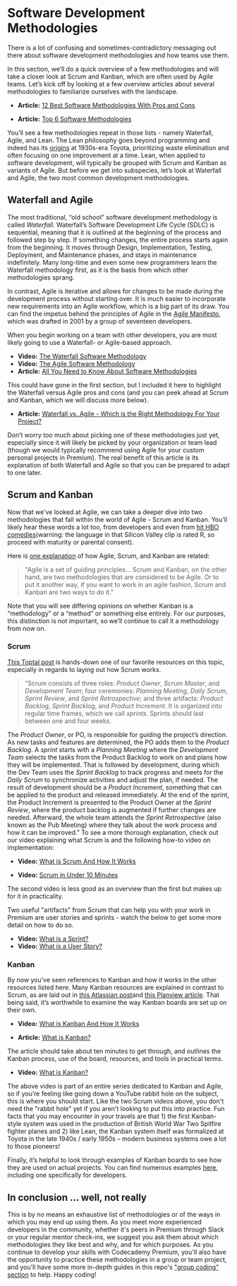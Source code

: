 # Software Development Methodologies
There is a lot of confusing and sometimes-contradictory messaging out there about software development methodologies and how teams use them. 
 
In this section, we’ll do a quick overview of a few methodologies and will take a closer look at Scrum and Kanban, which are often used by Agile teams.  Let’s kick off by looking at a few overview articles about several methodologies to familiarize ourselves with the landscape. 
 
* **Article:** [12 Best Software Methodologies With Pros and Cons](https://acodez.in/12-best-software-development-methodologies-pros-cons/)
 
* **Article:** [Top 6 Software Methodologies](https://leankit.com/blog/2019/03/top-6-software-development-methodologies/)
 
You’ll see a few methodologies repeat in those lists - namely Waterfall, Agile, and Lean. The Lean philosophy goes beyond programming and indeed has its [origins](https://en.wikipedia.org/wiki/Lean_manufacturing) at 1930s-era Toyota, prioritizing waste elimination and often focusing on one improvement at a time.  Lean, when applied to software development, will typically be grouped with Scrum and Kanban as variants of Agile. But before we get into subspecies, let’s look at Waterfall and Agile, the two most common development methodologies.
 
## Waterfall and Agile
The most traditional, “old school” software development methodology is called *Waterfall*. Waterfall’s Software Development Life Cycle (SDLC) is sequential, meaning that it is outlined at the beginning of the process and followed step by step. If something changes, the entire process starts again from the beginning. It moves through Design, Implementation, Testing, Deployment, and Maintenance phases, and stays in maintenance indefinitely. Many long-time and even some new programmers learn the Waterfall methodology first, as it is the basis from which other methodologies sprang. 
 
In contrast, Agile is iterative and allows for changes to be made during the development process without starting over. It is much easier to incorporate new requirements into an Agile workflow, which is a big part of its draw. You can find the impetus behind the principles of Agile in the [Agile Manifesto](https://agilemanifesto.org/), which was drafted in 2001 by a group of seventeen developers.
 
When you begin working on a team with other developers, you are most likely going to use a Waterfall- or Agile-based approach. 
 
* **Video:** [The Waterfall Software Methodology](https://www.youtube.com/watch?v=xtRubl7kQeI)
* **Video:** [The Agile Software Methodology](https://www.youtube.com/watch?v=GzzkpAOxHXs) 
* **Article:** [All You Need to Know About Software Methodologies](https://usersnap.com/blog/software-development-methodologies/) 
 
This could have gone in the first section, but I included it here to highlight the Waterfall versus Agile pros and cons (and you can peek ahead at Scrum and Kanban, which we will discuss more below).
 
* **Article:** [Waterfall vs. Agile - Which is the Right Methodology For Your Project?](https://www.seguetech.com/waterfall-vs-agile-methodology/)
 
Don’t worry too much about picking one of these methodologies just yet, especially since it will likely be picked by your organization or team lead (though we would typically recommend using Agile for your custom personal projects in Premium). The real benefit of this article is its explanation of both Waterfall and Agile so that you can be prepared to adapt to one later.
 
## Scrum and Kanban
Now that we’ve looked at Agile, we can take a deeper dive into two methodologies that fall within the world of Agile - Scrum and Kanban. You’ll likely hear these words a lot too, from developers and even from [hit HBO comedies](https://www.youtube.com/watch?v=oyVksFviJVE)(warning: the language in that Silicon Valley clip is rated R, so proceed with maturity or parental consent). 
 
Here is [one explanation](https://www.cmswire.com/information-management/agile-vs-scrum-vs-kanban-weighing-the-differences/) of how Agile, Scrum, and Kanban are related: 
> "Agile is a set of guiding principles... Scrum and Kanban, on the other hand, are two methodologies that are considered to be Agile. Or to put it another way, if you want to work in an agile fashion, Scrum and Kanban are two ways to do it."
 
Note that you will see differing opinions on whether Kanban is a “methodology” or a “method” or something else entirely. For our purposes, this distinction is not important, so we’ll continue to call it a methodology from now on.  
 
### Scrum
[This Toptal post](https://www.toptal.com/project-managers/technical/agile-scrum-kanban-what-do-they-mean) is hands-down one of our favorite resources on this topic, especially in regards to laying out how Scrum works. 
 
> “Scrum consists of three roles: *Product Owner*, *Scrum Master*, and *Development Team*; four ceremonies: *Planning Meeting*, *Daily Scrum*, *Sprint Review*, and *Sprint Retrospective*; and three artifacts: *Product Backlog*, *Sprint Backlog*, and *Product Increment*. It is organized into regular time frames, which we call *sprints*. Sprints should last between one and four weeks.
 
The *Product Owner*, or PO, is responsible for guiding the project’s direction. As new tasks and features are determined, the PO adds them to the *Product Backlog*. A *sprint* starts with a *Planning Meeting* where the *Development Team* selects the tasks from the Product Backlog to work on and plans how they will be implemented. That is followed by development, during which the Dev Team uses the *Sprint Backlog* to track progress and meets for the *Daily Scrum* to synchronize activities and adjust the plan, if needed. The result of development should be a *Product Increment*, something that can be applied to the product and released immediately. At the end of the sprint, the Product Increment is presented to the Product Owner at the *Sprint Review*, where the product backlog is augmented if further changes are needed. Afterward, the whole team attends the *Sprint Retrospective* (also known as the Pub Meeting) where they talk about the work process and how it can be improved.”
To see a more thorough explanation, check out our video explaining what Scrum is and the following how-to video on implementation: 
 
* **Video:** [What is Scrum And How It Works](https://www.youtube.com/watch?v=tNFIpNvyXPw)
 
* **Video:** [Scrum in Under 10 Minutes](https://www.youtube.com/watch?v=XU0llRltyFM)
 
The second video is less good as an overview than the first but makes up for it in practicality.
 
Two useful "artifacts" from Scrum that can help you with your work in Premium are user stories and sprints - watch the below to get some more detail on how to do so.
 
* **Video:** [What is a Sprint?](https://www.youtube.com/watch?v=7wGQU37fyiI)
* **Video:** [What is a User Story?](https://www.youtube.com/watch?v=bacaW_EaMGo)
 
### Kanban
By now you’ve seen references to Kanban and how it works in the other resources listed here. Many Kanban resources are explained in contrast to Scrum, as are laid out in [this Atlassian post](https://www.atlassian.com/agile/kanban/kanban-vs-scrum)and [this Planview article](https://www.planview.com/resources/articles/kanban-vs-scrum/). That being said, it’s worthwhile to examine the way Kanban boards are set up on their own. 
 
* **Video:** [What is Kanban And How It Works](https://www.youtube.com/watch?v=xhxncRy-_Rk)
 
* **Article:** [What is Kanban?](https://kanbanize.com/kanban-resources/getting-started/what-is-kanban/) 
 
The article should take about ten minutes to get through, and outlines the Kanban process, use of the board, resources, and tools in practical terms.
 
* **Video:** [What is Kanban?](https://www.youtube.com/watch?v=iVaFVa7HYj4)
 
The above video is part of an entire series dedicated to Kanban and Agile, so if you’re feeling like going down a YouTube rabbit hole on the subject, this is where you should start. Like the two Scrum videos above, you don't need the "rabbit hole" yet if you aren't looking to put this into practice.  Fun facts that you may encounter in your travels are that 1) the first Kanban-style system was used in the production of British World War Two Spitfire fighter planes and 2) like Lean, the Kanban system itself was formalized at Toyota in the late 1940s / early 1950s – modern business systems owe a lot to those pioneers!
 
Finally, it’s helpful to look through examples of Kanban boards to see how they are used on actual projects. You can find numerous examples [here](https://www.planview.com/resources/articles/kanban-board-examples/), including one specifically for developers.
 
## In conclusion … well, not really
This is by no means an exhaustive list of methodologies or of the ways in which you may end up using them. As you meet more experienced developers in the community, whether it's peers in Premium through Slack or your regular mentor check-ins, we suggest you ask them about which methodologies they like best and why, and for which purposes. As you continue to develop your skills with Codecademy Premium, you'll also have the opportunity to practice these methodologies in a group or team project, and you'll have some more in-depth guides in this repo's ["group coding" section](https://github.com/codecademy-coaches/premium-supplemental-repo/tree/master/group-coding-how-to) to help. Happy coding!
